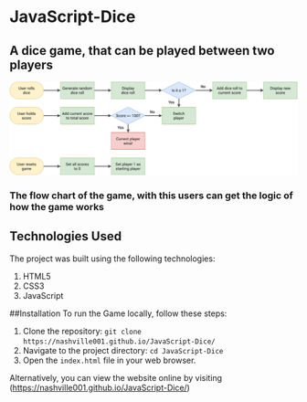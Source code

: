 # JavaScript-Dice
## A dice game, that can be played between two players
![The Flowchart of the game.](https://github.com/Nashville001/JavaScript-Dice/blob/main/pig-game-flowchart.png)
### The flow chart of the game, with this users can get the logic of how the game works

## Technologies Used
The project was built using the following technologies:

1. HTML5
2. CSS3
3. JavaScript

##Installation
To run the Game locally, follow these steps:
1. Clone the repository: `git clone https://nashville001.github.io/JavaScript-Dice/`
2. Navigate to the project directory: `cd JavaScript-Dice`
3. Open the `index.html` file in your web browser.

Alternatively, you can view the website online by visiting (https://nashville001.github.io/JavaScript-Dice/)
